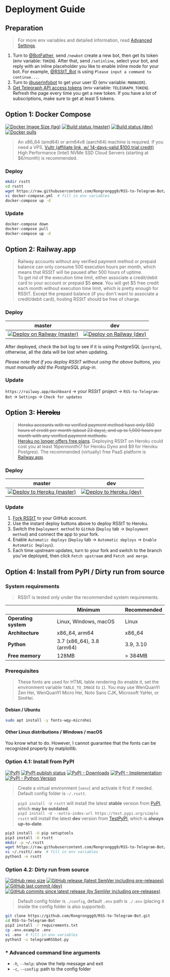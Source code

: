 # Deployment Guide

## Preparation

> For more env variables and detailed information, read [Advanced Settings](advanced-settings.md).

1. Turn to [@BotFather](https://t.me/BotFather), send `/newbot` create a new bot, then get its token (env variable: `TOKEN`). After that, send `/setinline`, select your bot, and reply with an inline placeholder you like to enable inline mode for your bot. For example, [@RSStT_Bot](https://t.me/RSStT_Bot) is using `Please input a command to continue...`.
2. Turn to [@userinfobot](https://t.me/userinfobot) to get your user ID (env variable: `MANAGER`).
3. [Get Telegraph API access tokens](https://api.telegra.ph/createAccount?short_name=RSStT&author_name=Generated%20by%20RSStT&author_url=https%3A%2F%2Fgithub.com%2FRongronggg9%2FRSS-to-Telegram-Bot) (env variable: `TELEGRAPH_TOKEN`). Refresh the page every time you get a new token. If you have a lot of subscriptions, make sure to get at least 5 tokens.

## Option 1: Docker Compose

[![Docker Image Size (tag)](https://img.shields.io/docker/image-size/rongronggg9/rss-to-telegram/latest?logo=docker)](https://hub.docker.com/r/rongronggg9/rss-to-telegram)
[![Build status (master)](https://img.shields.io/github/workflow/status/Rongronggg9/RSS-to-Telegram-Bot/Publish%20Docker%20image/master?label=build&logo=docker)](https://github.com/Rongronggg9/RSS-to-Telegram-Bot/actions/workflows/publish-docker-image.yml?query=branch%3Amaster)
[![Build status (dev)](https://img.shields.io/github/workflow/status/Rongronggg9/RSS-to-Telegram-Bot/Publish%20Docker%20image/dev?label=build%20%28dev%29&logo=docker)](https://github.com/Rongronggg9/RSS-to-Telegram-Bot/actions/workflows/publish-docker-image.yml?query=branch%3Adev)
[![Docker pulls](https://img.shields.io/docker/pulls/rongronggg9/rss-to-telegram?label=pulls&logo=docker&color=informational)](https://hub.docker.com/r/rongronggg9/rss-to-telegram)

> An x86_64 (amd64) or arm64v8 (aarch64) machine is required. If you need a VPS, [Vultr (affiliate link, w/ 14-days-valid $100 trial credit)](https://www.vultr.com/?ref=8947246-8H) High Performance (Intel) NVMe SSD Cloud Servers (starting at $6/month) is recommended.

### Deploy

```sh
mkdir rsstt
cd rsstt
wget https://raw.githubusercontent.com/Rongronggg9/RSS-to-Telegram-Bot/dev/docker-compose.yml.sample -O docker-compose.yml
vi docker-compose.yml  # fill in env variables
docker-compose up -d
```

### Update

```sh
docker-compose down
docker-compose pull
docker-compose up -d
```

## Option 2: Railway.app

> Railway accounts without any verified payment method or prepaid balance can only consume 500 execution hours per month, which means that RSStT will be paused after 500 hours of uptime.  
> To get rid of the execution time limit, either associate a credit/debit card to your account or prepaid $5 **once**. You will get $5 free credit each month without execution time limit, which is pretty enough for RSStT. Except the prepaid balance (if you don't want to associate a credit/debit card), hosting RSStT should be free of charge.

### Deploy

|                             master                              |                            dev                            |
|:---------------------------------------------------------------:|:---------------------------------------------------------:|
| [![Deploy on Railway (master)][railway_button]][railway_master] | [![Deploy on Railway (dev)][railway_button]][railway_dev] |

[railway_button]: https://railway.app/button.svg

[railway_master]: https://railway.app/new/template/UojxgA?referralCode=PEOFMi

[railway_dev]: https://railway.app/new/template/1_Wcri?referralCode=PEOFMi

After deployed, check the bot log to see if it is using PostgreSQL (`postgre`), otherwise, all the data will be lost when updating.

_Please note that if you deploy RSStT without using the above buttons, you must manually add the PostgreSQL plug-in._

### Update

`https://railway.app/dashboard` -> your RSStT project -> `RSS-to-Telegram-Bot` -> `Settings` -> `Check for updates`

## Option 3: ~~Heroku~~

> ~~Heroku accounts with no verified payment method have only 550 hours of credit per month (about 23 days), and up to 1,000 hours per month with any verified payment methods.~~  
> [Heroku no longer offers free plans](https://blog.heroku.com/next-chapter). Deploying RSStT on Heroku could cost you at least $16 per month ($7 for Heroku Dyno and $9 for Heroku Postgres). The recommended (virtually) free PaaS platform is [Railway.app](#option-2-railwayapp).

### Deploy

|                            master                            |                          dev                           |
|:------------------------------------------------------------:|:------------------------------------------------------:|
| [![Deploy to Heroku (master)][heroku_button]][heroku_master] | [![Deploy to Heroku (dev)][heroku_button]][heroku_dev] |

[heroku_button]: https://www.herokucdn.com/deploy/button.svg

[heroku_master]: https://heroku.com/deploy?template=https%3A%2F%2Fgithub.com%2FRongronggg9%2FRSS-to-Telegram-Bot%2Ftree%2Fmaster

[heroku_dev]: https://heroku.com/deploy?template=https%3A%2F%2Fgithub.com%2FRongronggg9%2FRSS-to-Telegram-Bot%2Ftree%2Fdev

### Update

1. [Fork RSStT](https://github.com/Rongronggg9/RSS-to-Telegram-Bot/fork) to your GitHub account.
2. Use the instant deploy buttons above to deploy RSStT to Heroku.
3. Switch the `Deployment method` to `GitHub` (`Deploy` tab -> `Deployment method`) and connect the app to your fork.
4. Enable `Automatic deploys` (`Deploy` tab -> `Automatic deploys` -> `Enable Automatic Deploys`).
5. Each time upstream updates, turn to your fork and switch to the branch you've deployed, then click `Fetch upstream` and `Fetch and merge`.

## Option 4: Install from PyPI / Dirty run from source

### System requirements

> RSStT is tested only under the recommended system requirements.

|                      | **Minimum**               | **Recommended** |
|----------------------|---------------------------|-----------------|
| **Operating system** | Linux, Windows, macOS     | Linux           |
| **Architecture**     | x86_64, arm64             | x86_64          |
| **Python**           | 3.7 (x86_64), 3.8 (arm64) | 3.9, 3.10       |
| **Free memory**      | 128MB                     | \> 384MB        |

### Prerequisites

> These fonts are used for HTML table rendering (to enable it, set the environment variable `TABLE_TO_IMAGE` to `1`). You may use WenQuanYi Zen Hei, WenQuanYI Micro Hei, Noto Sans CJK, Microsoft YaHei, or SimHei.

#### Debian / Ubuntu

```sh
sudo apt install -y fonts-wqy-microhei
```

#### Other Linux distributions / Windows / macOS

You know what to do. However, I cannot guarantee that the fonts can be recognized properly by matplotlib.

### Option 4.1: Install from PyPI

[![PyPI](https://img.shields.io/pypi/v/rsstt?logo=pypi&logoColor=white)](https://pypi.org/project/rsstt/)
[![PyPI publish status](https://img.shields.io/github/workflow/status/Rongronggg9/RSS-to-Telegram-Bot/Publish%20to%20PyPI?label=publish&logo=pypi&logoColor=white)](https://github.com/Rongronggg9/RSS-to-Telegram-Bot/actions/workflows/publish-to-pypi.yml)
[![PyPI - Downloads](https://img.shields.io/pypi/dm/rsstt?logo=pypi&logoColor=white)](https://pypi.org/project/rsstt/)
[![PyPI - Implementation](https://img.shields.io/pypi/implementation/rsstt?logo=python)](https://www.python.org)
[![PyPI - Python Version](https://img.shields.io/pypi/pyversions/rsstt?logo=python)](https://www.python.org)

> Create a virtual environment (`venv`) and activate it first if needed.  
> Default config folder is `~/.rsstt`.

> `pip3 install -U rsstt` will install the latest **stable** version from [PyPI](https://pypi.org/project/rsstt), which **may be outdated**.  
> `pip3 install -U --extra-index-url https://test.pypi.org/simple rsstt` will install the latest **dev** version from [TestPyPI](https://test.pypi.org/project/rsstt), which is **always up-to-date**.

```sh
pip3 install -U pip setuptools
pip3 install -U rsstt
mkdir -p ~/.rsstt
wget https://raw.githubusercontent.com/Rongronggg9/RSS-to-Telegram-Bot/dev/.env.sample -O ~/.rsstt/.env
vi ~/.rsstt/.env  # fill in env variables
python3 -m rsstt
```

### Option 4.2: Dirty run from source

[![GitHub repo size](https://img.shields.io/github/repo-size/Rongronggg9/RSS-to-Telegram-Bot?logo=github)](https://github.com/Rongronggg9/RSS-to-Telegram-Bot/archive/refs/heads/dev.zip)
[![GitHub release (latest SemVer including pre-releases)](https://img.shields.io/github/v/release/Rongronggg9/RSS-to-Telegram-Bot?include_prereleases&sort=semver&logo=github)](https://github.com/Rongronggg9/RSS-to-Telegram-Bot/releases)
[![GitHub last commit (dev)](https://img.shields.io/github/last-commit/Rongronggg9/RSS-to-Telegram-Bot/dev?logo=github)](https://github.com/Rongronggg9/RSS-to-Telegram-Bot/commits/dev)
[![GitHub commits since latest release (by SemVer including pre-releases)](https://img.shields.io/github/commits-since/Rongronggg9/RSS-to-Telegram-Bot/latest?include_prereleases&sort=semver&logo=github)](https://github.com/Rongronggg9/RSS-to-Telegram-Bot/commits/dev)

> Default config folder is `./config`, default `.env` path is `./.env` (placing it inside the config folder is also supported).

```sh
git clone https://github.com/Rongronggg9/RSS-to-Telegram-Bot.git
cd RSS-to-Telegram-Bot
pip3 install -r requirements.txt
cp .env.example .env
vi .env  # fill in env variables
python3 -u telegramRSSbot.py
```

### \* Advanced command line arguments

- `-h`, `--help`: show the help message and exit
- `-c`, `--config`: path to the config folder
